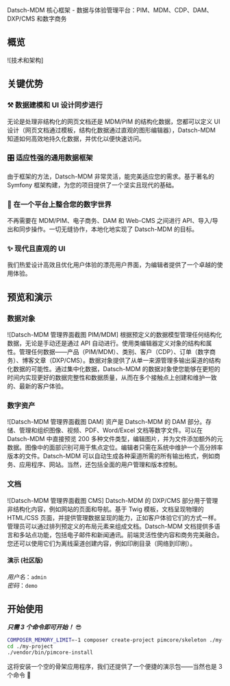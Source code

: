 Datsch-MDM 核心框架 - 数据与体验管理平台：PIM、MDM、CDP、DAM、DXP/CMS 和数字商务


## 概览
![技术和架构]

## 关键优势
### ⚒ 数据建模和 UI 设计同步进行
无论是处理非结构化的网页文档还是 MDM/PIM 的结构化数据，您都可以定义 UI 设计（网页文档通过模板，结构化数据通过直观的图形编辑器），Datsch-MDM 知道如何高效地持久化数据，并优化以便快速访问。

### 🎛 适应性强的通用数据框架
由于框架的方法，Datsch-MDM 非常灵活，能完美适应您的需求。基于著名的 Symfony 框架构建，为您的项目提供了一个坚实且现代的基础。


### 💎 在一个平台上整合您的数字世界
不再需要在 MDM/PIM、电子商务、DAM 和 Web-CMS 之间进行 API、导入/导出和同步操作。一切无缝协作，本地化地实现了 Datsch-MDM 的目标。

### ✨ 现代且直观的 UI
我们热爱设计高效且优化用户体验的漂亮用户界面，为编辑者提供了一个卓越的使用体验。

## 预览和演示
### 数据对象
![Datsch-MDM 管理界面截图 PIM/MDM]
根据预定义的数据模型管理任何结构化数据，无论是手动还是通过 API 自动进行。使用类编辑器定义对象的结构和属性。管理任何数据——产品（PIM/MDM）、类别、客户（CDP）、订单（数字商务）、博客文章（DXP/CMS）。数据对象提供了从单一来源管理多输出渠道的结构化数据的可能性。通过集中化数据，Datsch-MDM 的数据对象使您能够在更短的时间内实现更好的数据完整性和数据质量，从而在多个接触点上创建和维护一致的、最新的客户体验。

### 数字资产
![Datsch-MDM 管理界面截图 DAM]
资产是 Datsch-MDM 的 DAM 部分。存储、管理和组织图像、视频、PDF、Word/Excel 文档等数字文件。可以在 Datsch-MDM 中直接预览 200 多种文件类型，编辑图片，并为文件添加额外的元数据。图像中的面部识别可用于焦点定位。编辑者只需在系统中维护一个高分辨率版本的文件。Datsch-MDM 可以自动生成各种渠道所需的所有输出格式，例如商务、应用程序、网站。当然，还包括全面的用户管理和版本控制。

### 文档
![Datsch-MDM 管理界面截图 CMS]
Datsch-MDM 的 DXP/CMS 部分用于管理非结构化内容，例如网站的页面和导航。基于 Twig 模板，文档呈现物理的 HTML/CSS 页面，并提供管理数据呈现的能力，正如客户体验它们的方式一样。管理员可以通过排列预定义的布局元素来组成文档。Datsch-MDM 文档提供多语言和多站点功能，包括电子邮件和新闻通讯。前端灵活性使内容和商务完美融合。您还可以使用它们为离线渠道创建内容，例如印刷目录（网络到印刷）。

#### 演示 (社区版)
_用户名_：`admin`  
_密码_：`demo`

## 开始使用
_**只需 3 个命令即可开始！**_ 😎
```bash
COMPOSER_MEMORY_LIMIT=-1 composer create-project pimcore/skeleton ./my-project
cd ./my-project
./vendor/bin/pimcore-install
```

这将安装一个空的骨架应用程序，我们还提供了一个便捷的演示包——当然也是 3 个命令 💪
